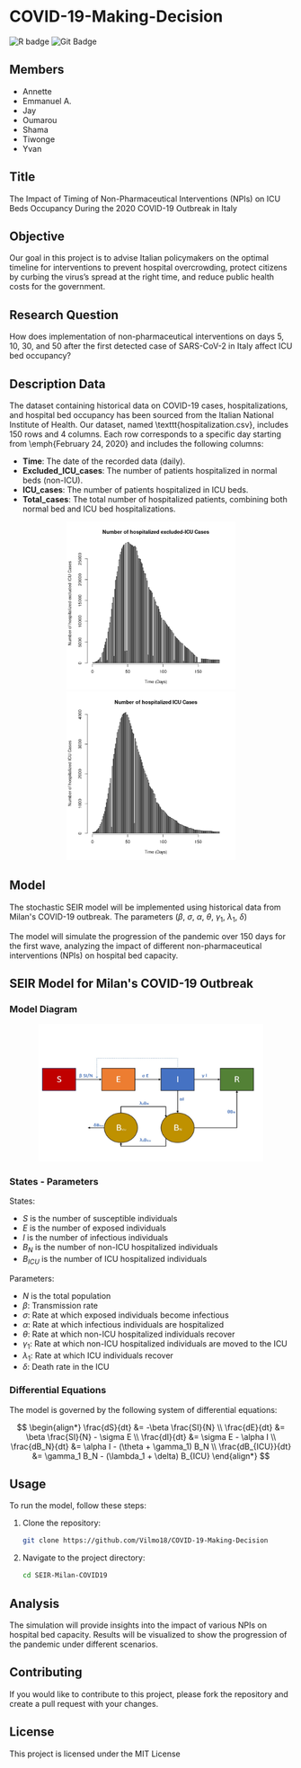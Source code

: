 # COVID-19-Making-Decision

![R badge](https://img.shields.io/badge/R-276DC3?style=for-the-badge&logo=r&logoColor=white)
![Git Badge](https://img.shields.io/badge/-Git-blue?style=flat&logo=Git&logoColor=white)

## Members

- Annette 
- Emmanuel A.
- Jay 
- Oumarou 
- Shama  
- Tiwonge
- Yvan 

## Title

The Impact of Timing of Non-Pharmaceutical Interventions (NPIs) on ICU Beds Occupancy During the 2020 COVID-19 Outbreak in Italy

## Objective

Our goal in this project is to advise Italian policymakers on the optimal timeline for interventions to prevent hospital
overcrowding, protect citizens by curbing the virus’s spread at the right time, and reduce public health costs for the government.

## Research Question
How does implementation of non-pharmaceutical interventions on days 5, 10, 30, and 50 after the first detected case of SARS-CoV-2 in Italy affect ICU bed occupancy?

## Description Data

The dataset containing historical data on COVID-19 cases, hospitalizations, and hospital bed occupancy has been sourced from the Italian National Institute of Health. Our dataset, named \texttt{hospitalization.csv}, includes 150 rows and 4 columns. Each row corresponds to a specific day starting from \emph{February 24, 2020} and includes the following columns:

- **Time**: The date of the recorded data (daily).
- **Excluded_ICU_cases**: The number of patients hospitalized in normal beds (non-ICU).
- **ICU_cases**: The number of patients hospitalized in ICU beds.
- **Total_cases**: The total number of hospitalized patients, combining both normal bed and ICU bed hospitalizations.


<p align="center">
  <img src="images/excluded_icu.png" alt="non icu" width="300"/>
  <img src="images/icu.png" alt="icu" width="300"/>
</p>

## Model

The stochastic SEIR model will be implemented using historical data from Milan's COVID-19 outbreak. The parameters ($\beta$, $\sigma$, $\alpha$, $\theta$, $\gamma_1$, $\lambda_1$, $\delta$)


The model will simulate the progression of the pandemic over 150 days for the first wave, analyzing the impact of different non-pharmaceutical interventions (NPIs) on hospital bed capacity.


## SEIR Model for Milan's COVID-19 Outbreak

### Model Diagram

<!-- ![Model Diagram](images/Model%20diagram.jpg) -->

<p align="center">
  <img src="images/Model diagram.jpg" alt="model" width="400"/>
</p>


### States - Parameters

States:
- $S$ is the number of susceptible individuals
- $E$ is the number of exposed individuals
- $I$ is the number of infectious individuals
- $B_N$ is the number of non-ICU hospitalized individuals
- $B_{ICU}$ is the number of ICU hospitalized individuals

Parameters:
- $N$ is the total population
- $\beta$: Transmission rate
- $\sigma$: Rate at which exposed individuals become infectious
- $\alpha$: Rate at which infectious individuals are hospitalized
- $\theta$: Rate at which non-ICU hospitalized individuals recover
- $\gamma_1$: Rate at which non-ICU hospitalized individuals are moved to the ICU
- $\lambda_1$: Rate at which ICU individuals recover
- $\delta$: Death rate in the ICU



### Differential Equations

The model is governed by the following system of differential equations:

$$
\begin{align*}
\frac{dS}{dt} &= -\beta \frac{SI}{N} \\
\frac{dE}{dt} &= \beta \frac{SI}{N} - \sigma E \\
\frac{dI}{dt} &= \sigma E - \alpha I \\
\frac{dB_N}{dt} &= \alpha I - (\theta + \gamma_1) B_N \\
\frac{dB_{ICU}}{dt} &= \gamma_1 B_N - (\lambda_1 + \delta) B_{ICU}
\end{align*}
$$



## Usage

To run the model, follow these steps:

1. Clone the repository:
    ```bash
    git clone https://github.com/Vilmo18/COVID-19-Making-Decision
    ```
2. Navigate to the project directory:
    ```bash
    cd SEIR-Milan-COVID19
    ```

## Analysis

The simulation will provide insights into the impact of various NPIs on hospital bed capacity. Results will be visualized to show the progression of the pandemic under different scenarios.

## Contributing

If you would like to contribute to this project, please fork the repository and create a pull request with your changes.

## License

This project is licensed under the MIT License 



